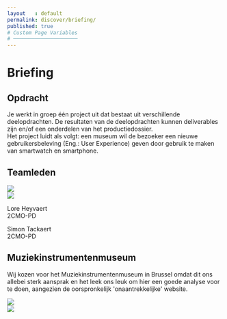 ```yaml
---
layout   : default
permalink: discover/briefing/
published: true
# Custom Page Variables
# ─────────────────────
---
```

<div class="container">
    <h1>Briefing</h1>
    <h2 id="opdracht">Opdracht</h2>
<p>Je werkt in groep één project uit dat bestaat uit verschillende deelopdrachten. De resultaten van de deelopdrachten kunnen deliverables zijn en/of een onderdelen van het productiedossier.<br />
Het project luidt als volgt: een museum wil de bezoeker een nieuwe gebruikersbeleving (Eng.: User Experience) geven door gebruik te maken van smartwatch en smartphone. <br /></p>

<h2 id="teamleden">Teamleden</h2>
<div class="row text-center">
    <div class="col-4"> 
        <img class="briefing" src="/1718-nmd3-project-heyvaert-tackaert/assets/img/lore.jpg" />
    </div>
    <div class="col-4">
        <img class="briefing" src="/1718-nmd3-project-heyvaert-tackaert/assets/img/Simon.png" />
    </div>
</div>
<div class="row text-center">
    <div class="col-4">
        <p class="naam2"> Lore Heyvaert<br />2CMO-PD</p>
    </div>
    <div class="col-4">
        <p class="naam2"> Simon Tackaert<br />2CMO-PD</p>
    </div>
</div>

<h2 id="museum-mim">Muziekinstrumentenmuseum</h2>
<p>Wij kozen voor het Muziekinstrumentenmuseum in Brussel omdat dit ons allebei sterk aansprak en het leek ons leuk
om hier een goede analyse voor te doen, aangezien de oorspronkelijk 'onaantrekkelijke' website.</p>

<div class="row">
    <div class="col-6"> 
        <img class="mim" src="/1718-nmd3-project-heyvaert-tackaert/assets/img/guislain.jpg" />
    </div>
    <div class="col-6">
        <img class="logo_mim" src="/1718-nmd3-project-heyvaert-tackaert/assets/img/logo_mim.png" />
    </div>
</div>

</div>
